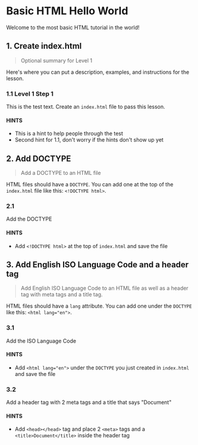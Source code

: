 # Basic HTML Hello World

Welcome to the most basic HTML tutorial in the world!

## 1. Create index.html

> Optional summary for Level 1

Here's where you can put a description, examples, and instructions for the lesson.

### 1.1 Level 1 Step 1

This is the test text. Create an `index.html` file to pass this lesson.

#### HINTS

- This is a hint to help people through the test
- Second hint for 1.1, don't worry if the hints don't show up yet

## 2. Add DOCTYPE

> Add a DOCTYPE to an HTML file

HTML files should have a `DOCTYPE`. You can add one at the top of the `index.html` file like this: `<!DOCTYPE html>`.

### 2.1

Add the DOCTYPE

#### HINTS

- Add `<!DOCTYPE html>` at the top of `index.html` and save the file

## 3. Add English ISO Language Code and a header tag

> Add English ISO Language Code to an HTML file as well as a header tag with meta tags and a title tag.

HTML files should have a `lang` attribute. You can add one under the `DOCTYPE` like this:
`<html lang="en">`.

### 3.1

Add the ISO Language Code

#### HINTS

- Add `<html lang="en">` under the `DOCTYPE` you just created in `index.html` and save the file

### 3.2

Add a header tag with 2 meta tags and a title that says "Document"

#### HINTS

- Add `<head></head>` tag and place 2 `<meta>` tags and a `<title>Document</title>` inside the header tag
